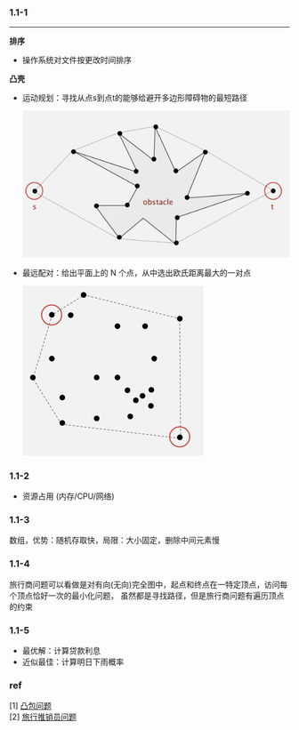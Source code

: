 ### 1.1-1
---

**排序**

- 操作系统对文件按更改时间排序

**凸壳**

- 运动规划：寻找从点s到点t的能够给避开多边形障碍物的最短路径

    ![pic](./lib/ConvexHull_2.png)

- 最远配对：给出平面上的 N 个点，从中选出欧氏距离最大的一对点

    ![pic](./lib/ConvexHull_3.png)


### 1.1-2

- 资源占用 (内存/CPU/网络)

### 1.1-3

数组，优势：随机存取快，局限：大小固定，删除中间元素慢

### 1.1-4

旅行商问题可以看做是对有向(无向)完全图中，起点和终点在一特定顶点，访问每个顶点恰好一次的最小化问题，
虽然都是寻找路径，但是旅行商问题有遍历顶点的约束

### 1.1-5

- 最优解：计算贷款利息
- 近似最佳：计算明日下雨概率


### ref

[1] [凸包问题](http://tianyuan11111.com/Convex-hull/)<br>
[2] [旅行推销员问题](https://zh.wikipedia.org/wiki/%E6%97%85%E8%A1%8C%E6%8E%A8%E9%94%80%E5%91%98%E9%97%AE%E9%A2%98)

